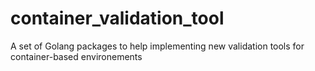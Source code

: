 # container_validation_tool
A set of Golang packages to help implementing new validation tools for container-based environements
